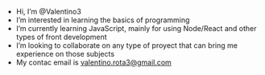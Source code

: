 - Hi, I’m @Valentino3
- I’m interested in learning the basics of programming 
- I’m currently learning JavaScript, mainly for using Node/React and other types of front development
- I’m looking to collaborate on any type of proyect that can bring me experience on  those subjects
- My contac email is valentino.rota3@gmail.com

<!---
Valentino3/Valentino3 is a ✨ special ✨ repository because its `README.md` (this file) appears on your GitHub profile.
You can click the Preview link to take a look at your changes.
--->
